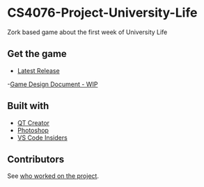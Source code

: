 # CS4076-Project-University-Life
Zork based game about the first week of University Life

<p align="center">
  <src="https://github.com/TomC17/CS4076-Project-University-Life/blob/main/resources/images/Misbits%20Games%20logo%201.png">
</p>


<p align="center">
  <src="https://github.com/TomC17/CS4076-Project-University-Life/blob/main/resources/images/University%20Life%20logo%201.png">
</p>


## Get the game
- [Latest Release](https://github.com/TomC17/CS4076-Project-University-Life/releases/latest)

-[Game Design Document - WIP](https://docs.google.com/document/d/1k5iGqbBDBJeoLZsss46p7gMZREndBEyazYB0fdtogC8)


## Built with
- [QT Creator](https://www.qt.io/offline-installers)
- [Photoshop](https://www.adobe.com/ie/products/photoshop.html)
- [VS Code Insiders](https://code.visualstudio.com/insiders)

## Contributors

See [who worked on the project](https://github.com/TomC17/CS4076-Project-University-Life/graphs/contributors).

